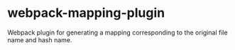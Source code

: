 # webpack-mapping-plugin
Webpack plugin for generating a mapping corresponding to the original file name and hash name.
